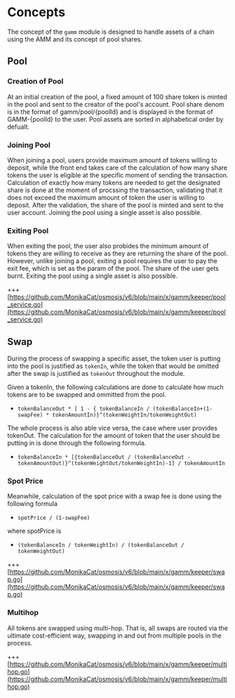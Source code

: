<!--
order: 1
-->

# Concepts

The concept of the `gamm` module is designed to handle assets of a chain using the AMM and its concept of pool shares. 

## Pool

### Creation of Pool

At an initial creation of the pool, a fixed amount of 100 share token is minted in the pool and sent to the creator of the pool's account. Pool share denom is in the format of gamm/pool/{poolId} and is displayed in the format of GAMM-{poolId} to the user. Pool assets are sorted in alphabetical order by defualt.

### Joining Pool

When joining a pool, users provide maximum amount of tokens willing to deposit, while the front end takes care of the calculation of how many share tokens the user is eligible at the specific moment of sending the transaction. Calculation of exactly how many tokens are needed to get the designated share is done at the moment of procssing the transaction, validating that it does not exceed the maximum amount of token the user is willing to deposit. After the validation, the share of the pool is minted and sent to the user account. Joining the pool using a single asset is also possible.

### Exiting Pool

When exiting the pool, the user also probides the minimum amount of tokens they are willing to receive as they are returning the share of the pool. However, unlike joining a pool, exiting a pool requires the user to pay the exit fee, which is set as the param of the pool. The share of the user gets burnt. Exiting the pool using a single asset is also possible. 

+++[https://github.com/MonikaCat/osmosis/v6/blob/main/x/gamm/keeper/pool_service.go](https://github.com/MonikaCat/osmosis/v6/blob/main/x/gamm/keeper/pool_service.go)

## Swap

During the process of swapping a specific asset, the token user is putting into the pool is justified as `tokenIn`, while the token that would be omitted after the swap is justified as `tokenOut`  throughout the module.

Given a tokenIn, the following calculations are done to calculate how much tokens are to be swapped and ommitted from the pool.

- `tokenBalanceOut * [ 1 - { tokenBalanceIn / (tokenBalanceIn+(1-swapFee) * tokenAmountIn)}^(tokenWeightIn/tokenWeightOut)`

The whole process is also able vice versa, the case where user provides tokenOut. The calculation  for the amount of token that the user should be putting in is done through the following formula.

- `tokenBalanceIn * [{tokenBalanceOut / (tokenBalanceOut - tokenAmountOut)}^(tokenWeightOut/tokenWeightIn)-1] / tokenAmountIn`

### Spot Price

Meanwhile, calculation of the spot price with a swap fee is done using the following formula

- `spotPrice / (1-swapFee)`

where spotPrice is 

- `(tokenBalanceIn / tokenWeightIn) / (tokenBalanceOut / tokenWeightOut)`

+++[https://github.com/MonikaCat/osmosis/v6/blob/main/x/gamm/keeper/swap.go](https://github.com/MonikaCat/osmosis/v6/blob/main/x/gamm/keeper/swap.go)

### Multihop

All tokens are swapped using multi-hop. That is, all swaps are routed via the ultimate cost-efficient way, swapping in and out from multiple pools in the process.

+++[https://github.com/MonikaCat/osmosis/v6/blob/main/x/gamm/keeper/multihop.go](https://github.com/MonikaCat/osmosis/v6/blob/main/x/gamm/keeper/multihop.go)